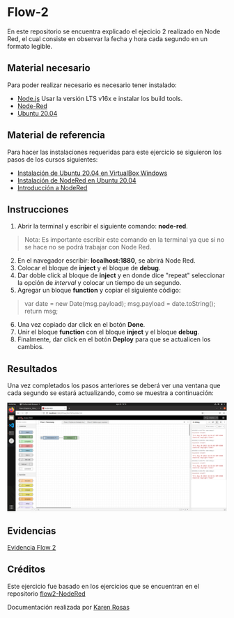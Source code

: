 # Flow-2
En este repositorio se encuentra explicado el ejecicio 2 realizado en Node Red, el cual consiste en observar la fecha y hora cada segundo en un formato legible.

## Material necesario
Para poder realizar necesario es necesario tener instalado:
- [Node.js](https://github.com/nodesource/distributions/blob/master/README.md) Usar la versión LTS v16x e instalar los build tools.
- [Node-Red](https://nodered.org/docs/getting-started/local)
- [Ubuntu 20.04](https://ubuntu.com/download/desktop/thank-you?version=20.04.2.0&architecture=amd64)

## Material de referencia
Para hacer las instalaciones requeridas para este ejercicio se siguieron los pasos de los cursos siguientes:
- [Instalación de Ubuntu 20.04 en VirtualBox Windows](https://edu.codigoiot.com/course/view.php?id=812)
- [Instalación de NodeRed en Ubuntu 20.04](https://edu.codigoiot.com/course/view.php?id=817)
- [Introducción a NodeRed](https://edu.codigoiot.com/course/view.php?id=278)

## Instrucciones
1. Abrir la terminal y escribir el siguiente comando: **node-red**.
>Nota: Es importante escribir este comando en la terminal ya que si no se hace no se podrá trabajar con Node Red.
2. En el navegador escribir: **localhost:1880**, se abrirá Node Red.
3. Colocar el bloque de **inject** y el bloque de **debug**. 
4. Dar doble click al bloque de **inject** y en donde dice "repeat" seleccionar la opción de *interval* y colocar un tiempo de un segundo.
5. Agregar un bloque **function** y copiar el siguiente código:
>var date = new Date(msg.payload);
>msg.payload = date.toString();
>return msg;
6. Una vez copiado dar click en el botón **Done**.
7. Unir el bloque **function** con el bloque **inject** y el bloque **debug**.
5. Finalmente, dar click en el botón **Deploy** para que se actualicen los cambios. 

## Resultados
Una vez completados los pasos anteriores se deberá ver una ventana que cada segundo se estará actualizando, como se muestra a continuación:

![Captura de pantalla](Captura_Flow2.png)

## Evidencias
[Evidencia Flow 2](https://youtu.be/qwmD1mZGj_I)

## Créditos
Este ejercicio fue basado en los ejercicios que se encuentran en el repositorio [flow2-NodeRed](https://github.com/hugoescalpelo/Flow2-NodeRed)

Documentación realizada por [Karen Rosas](https://github.com/KarenRosas49)